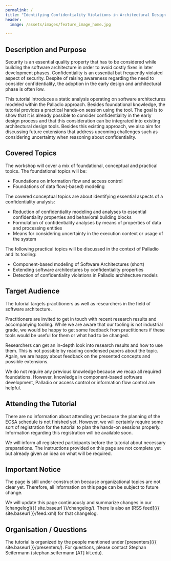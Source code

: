 ```yaml
---
permalink: /
title: "Identifying Confidentiality Violations in Architectural Design Using Palladio"
header:
  image: /assets/images/feature_image_home.jpg

---
```


## Description and Purpose
Security is an essential quality property that has to be considered while building the software architecture in order to avoid costly fixes in later development phases.
Confidentiality is an essential but frequently violated aspect of security.
Despite of raising awareness regarding the need to consider confidentiality, the adoption in the early design and architectural phase is often low.

This tutorial introduces a static analysis operating on software architectures modeled within the Palladio approach.
Besides foundational knowledge, the tutorial provides a practical hands-on session using the tool.
The goal is to show that it is already possible to consider confidentiality in the early design process and that this consideration can be integrated into existing architectural design tools.
Besides this existing approach, we also aim for discussing future extensions that address upcoming challenges such as considering uncertainty when reasoning about confidentiality.

## Covered Topics
The workshop will cover a mix of foundational, conceptual and practical topics.
The foundational topics will be:
* Foundations on information flow and access control
* Foundations of data flow(-based) modeling

The covered conceptual topics are about identifying essential aspects of a confidentiality analysis:
* Reduction of confidentiality modeling and analyses to essential confidentiality properties and behavioral building blocks
* Formulation of confidentiality analyses by means of properties of data and processing entities
* Means for considering uncertainty in the execution context or usage of the system

The following practical topics will be discussed in the context of Palladio and its tooling:
* Component-based modeling of Software Architectures (short)
* Extending software architectures by confidentiality properties
* Detection of confidentiality violations in Palladio architecture models

## Target Audience
The tutorial targets practitioners as well as researchers in the field of software architecture.

Practitioners are invited to get in touch with recent research results and accompanying tooling. While we are aware that our tooling is not industrial grade, we would be happy to get some feedback from practitioners if these tools would be useful for them or what had to be changed.

Researchers can get an in-depth look into research results and how to use them. This is not possible by reading condensed papers about the topic. Again, we are happy about feedback on the presented concepts and possible extensions.

We do not require any previous knowledge because we recap all required foundations.
However, knowledge in component-based software development, Palladio or access control or information flow control are helpful.

## Attending the Tutorial
There are no information about attending yet because the planning of the ECSA schedule is not finished yet. However, we will certainly require some sort of registration for the tutorial to plan the hands-on sessions properly. Information regarding this registration will be available soon.

We will inform all registered participants before the tutorial about necessary preparations. The instructions provided on this page are not complete yet but already given an idea on what will be required.

## Important Notice
The page is still under construction because organizational topics are not clear yet. Therefore, all information on this page can be subject to future change.

We will update this page continuously and summarize changes in our [changelog]({{ site.baseurl }}/changelog/). There is also an [RSS feed]({{ site.baseurl }}/feed.xml) for that changelog.

## Organisation / Questions
The tutorial is organized by the people mentioned under [presenters]({{ site.baseurl }}/presenters/). For questions, please contact Stephan Seifermann (stephan.seifermann [AT] kit.edu).